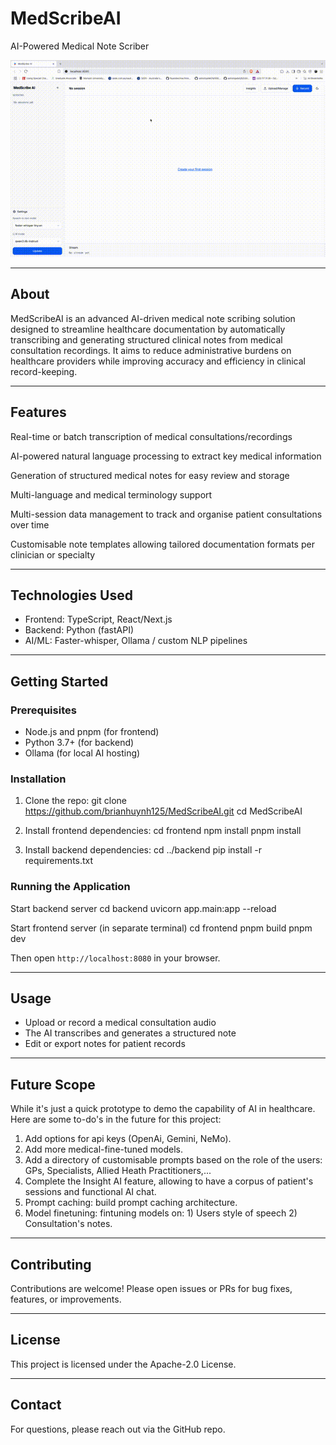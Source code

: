 # MedScribeAI

AI-Powered Medical Note Scriber

![Descriptive Alt Text](./output.gif)

---

## About

MedScribeAI is an advanced AI-driven medical note scribing solution designed to streamline healthcare documentation by automatically transcribing and generating structured clinical notes from medical consultation recordings. It aims to reduce administrative burdens on healthcare providers while improving accuracy and efficiency in clinical record-keeping.

---

## Features
Real-time or batch transcription of medical consultations/recordings

AI-powered natural language processing to extract key medical information

Generation of structured medical notes for easy review and storage

Multi-language and medical terminology support

Multi-session data management to track and organise patient consultations over time

Customisable note templates allowing tailored documentation formats per clinician or specialty

---

## Technologies Used

- Frontend: TypeScript, React/Next.js
- Backend: Python (fastAPI)
- AI/ML: Faster-whisper, Ollama / custom NLP pipelines

---

## Getting Started

### Prerequisites

- Node.js and pnpm (for frontend)
- Python 3.7+ (for backend)
- Ollama (for local AI hosting)
### Installation

1. Clone the repo:
git clone https://github.com/brianhuynh125/MedScribeAI.git
cd MedScribeAI

2. Install frontend dependencies:
cd frontend
npm install
pnpm install

4. Install backend dependencies:
cd ../backend
pip install -r requirements.txt

### Running the Application

Start backend server
cd backend
uvicorn app.main:app --reload

Start frontend server (in separate terminal)
cd frontend
pnpm build
pnpm dev

Then open `http://localhost:8080` in your browser.

---

## Usage

- Upload or record a medical consultation audio
- The AI transcribes and generates a structured note
- Edit or export notes for patient records

---

## Future Scope

While it's just a quick prototype to demo the capability of AI in healthcare. Here are some to-do's in the future for this project:

1. Add options for api keys (OpenAi, Gemini, NeMo).
2. Add more medical-fine-tuned models.
3. Add a directory of customisable prompts based on the role of the users: GPs, Specialists, Allied Heath Practitioners,...
4. Complete the Insight AI feature, allowing to have a corpus of patient's sessions and functional AI chat.
5. Prompt caching: build prompt caching architecture.
6. Model finetuning: fintuning models on: 1) Users style of speech 2) Consultation's notes.

---

## Contributing

Contributions are welcome! Please open issues or PRs for bug fixes, features, or improvements.

---

## License

This project is licensed under the Apache-2.0 License.

---

## Contact

For questions, please reach out via the GitHub repo.


